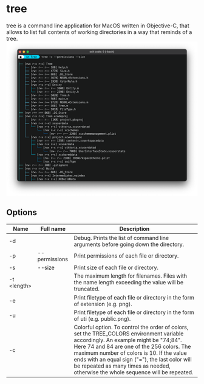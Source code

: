 # tree
tree is a command line application for MacOS written in Objective-C, that allows to list full contents of working directories in a way that reminds of a tree.
![screen shot](https://github.com/Tymur77/tree/blob/master/Images/screen_shot.png)
## Options
| Name |      Full name     | Description |
|--|--|--|
| -d |  | Debug. Prints the list of command line arguments before going down the directory. |
| -p | -\-permissions | Print permissions of each file or directory. |
| -s | -\-size | Print size of each file or directory. |
| -t \<length> |  | The maximum length for filenames. Files with the name length exceeding the value will be truncated. |
| -e |  | Print filetype of each file or directory in the form of extension (e.g. png). |
| -u |  | Print filetype of each file or directory in the form of uti (e.g. public.png). |
| -c |  | Colorful option. To control the order of colors, set the TREE_COLORS environment variable accordingly. An example might be "74;84". Here 74 and 84 are one of the 256 colors. The maximum number of colors is 10. If the value ends with an equal sign ("="), the last color will be repeated as many times as needed, otherwise the whole sequence will be repeated. |
